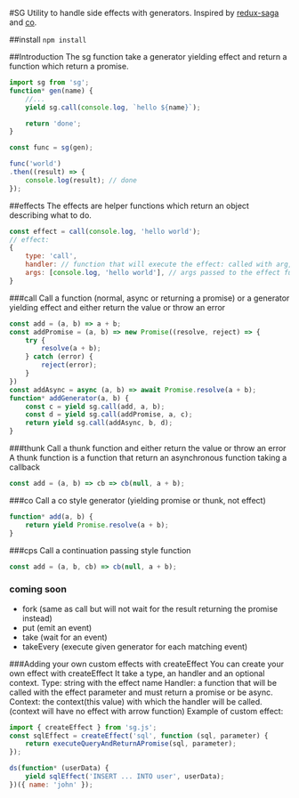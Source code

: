 #SG
Utility to handle side effects with generators. Inspired by [redux-saga](https://github.com/yelouafi/redux-saga) and [co](https://github.com/tj/co).

##install
`npm install`

##Introduction
The sg function take a generator yielding effect and return a function which return a promise.
```js
import sg from 'sg';
function* gen(name) {
    //...
    yield sg.call(console.log, `hello ${name}`);

    return 'done';
}

const func = sg(gen);

func('world')
.then((result) => {
    console.log(result); // done
});
```

##effects
The effects are helper functions which return an object describing what to do.

```js
const effect = call(console.log, 'hello world');
// effect:
{
    type: 'call',
    handler: // function that will execute the effect: called with arg, and returning a promise
    args: [console.log, 'hello world'], // args passed to the effect function
}
```

###call
Call a function (normal, async or returning a promise) or a generator yielding effect and either return the value or throw an error
```js
const add = (a, b) => a + b;
const addPromise = (a, b) => new Promise((resolve, reject) => {
    try {
        resolve(a + b);
    } catch (error) {
        reject(error);
    }
})
const addAsync = async (a, b) => await Promise.resolve(a + b);
function* addGenerator(a, b) {
    const c = yield sg.call(add, a, b);
    const d = yield sg.call(addPromise, a, c);
    return yield sg.call(addAsync, b, d);
}
```

###thunk
Call a thunk function and either return the value or throw an error
A thunk function is a function that return an asynchronous function taking a callback
```js
const add = (a, b) => cb => cb(null, a + b);
```

###co
Call a co style generator (yielding promise or thunk, not effect)
```js
function* add(a, b) {
    return yield Promise.resolve(a + b);
}
```

###cps
Call a continuation passing style function
```js
const add = (a, b, cb) => cb(null, a + b);
```

### coming soon
 - fork (same as call but will not wait for the result returning the promise instead)
 - put (emit an event)
 - take (wait for an event)
 - takeEvery (execute given generator for each matching event)

###Adding your own custom effects with createEffect
You can create your own effect with createEffect
It take a type, an handler and an optional context.
Type: string with the effect name
Handler: a function that will be called with the effect parameter and must return a promise or be async.
Context: the context(this value) with which the handler will be called. (context will have no effect with arrow function)
Example of custom effect:
```js
import { createEffect } from 'sg.js';
const sqlEffect = createEffect('sql', function (sql, parameter) {
    return executeQueryAndReturnAPromise(sql, parameter);
});

ds(function* (userData) {
    yield sqlEffect('INSERT ... INTO user', userData);
})({ name: 'john' });
```
